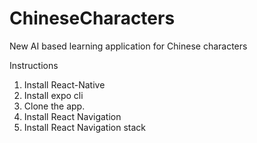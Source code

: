 # ChineseCharacters
New AI based learning application for Chinese characters

Instructions
1. Install React-Native
2. Install expo cli
3. Clone the app.
4. Install React Navigation 
5. Install React Navigation stack
